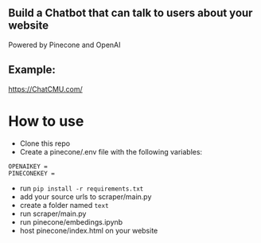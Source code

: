 ## Build a Chatbot that can talk to users about your website

Powered by Pinecone and OpenAI

## Example:

https://ChatCMU.com/

# How to use

- Clone this repo
- Create a pinecone/.env file with the following variables:

```
OPENAIKEY =
PINECONEKEY =
```

- run ```pip install -r requirements.txt```
- add your source urls to scraper/main.py
- create a folder named `text`
- run scraper/main.py
- run pinecone/embedings.ipynb
- host pinecone/index.html on your website

